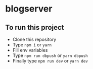 # blogserver

## To run this project

- Clone this repository
- Type `npm i` or `yarn`
- Fill env variables
- Type `npm run dbpush` or `yarn dbpush`
- Finally type `npm run dev` or `yarn dev`
